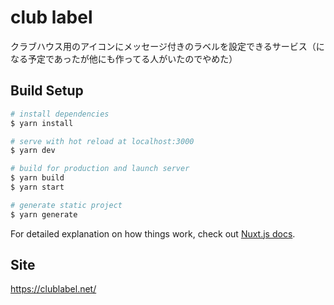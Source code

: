 # club label
クラブハウス用のアイコンにメッセージ付きのラベルを設定できるサービス（になる予定であったが他にも作ってる人がいたのでやめた）

## Build Setup

```bash
# install dependencies
$ yarn install

# serve with hot reload at localhost:3000
$ yarn dev

# build for production and launch server
$ yarn build
$ yarn start

# generate static project
$ yarn generate
```

For detailed explanation on how things work, check out [Nuxt.js docs](https://nuxtjs.org).

## Site
https://clublabel.net/
